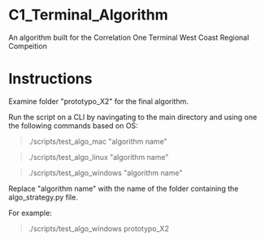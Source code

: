 # C1_Terminal_Algorithm
An algorithm built for the Correlation One Terminal West Coast Regional Compeition

# Instructions
Examine folder "prototypo_X2" for the final algorithm.

Run the script on a CLI by navingating to the main directory and using one the following commands based on OS:
> ./scripts/test_algo_mac "algorithm name"

> ./scripts/test_algo_linux "algorithm name"

> ./scripts/test_algo_windows "algorithm name"

Replace "algorithm name" with the name of the folder containing the algo_strategy.py file.

For example:
> ./scripts/test_algo_windows prototypo_X2
